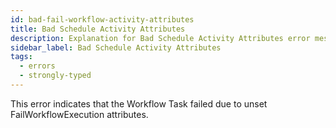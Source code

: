 ```yaml
---
id: bad-fail-workflow-activity-attributes
title: Bad Schedule Activity Attributes
description: Explanation for Bad Schedule Activity Attributes error message, and how to fix it.
sidebar_label: Bad Schedule Activity Attributes
tags:
  - errors
  - strongly-typed
---
```


This error indicates that the Workflow Task failed due to unset FailWorkflowExecution attributes.
